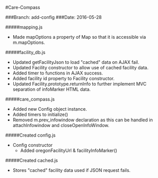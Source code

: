 #Care-Compass

###Branch: add-config
###Date: 2016-05-28

#####mapping.js
  - Made mapOptions a property of Map so that it is accessible via m.mapOptions.

#####facility_db.js
  - Updated getFacilityJson to load "cached" data on AJAX fail. 
  - Updated Facility constructor to allow use of cached facility data. 
  - Added timer to functions in AJAX success.
  - Added facility id property to Facility constructor. 
  - Updated Facility.prototype.returnInfo to further implement MVC separation of infoMarker HTML data. 

#####care_compass.js
  - Added new Config object instance. 
  - Added timers to initialize()
  - Removed m.prev_infowindow declaration as this can be handled in attachInfowindow and closeOpenInfoWindow.

#####Created config.js
  - Config constructor
    - Added oregonFacilityUrl & facilityInfoMarker()

#####Created cached.js
  - Stores "cached" facility data used if JSON request fails. 
